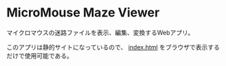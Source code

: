 # MicroMouse Maze Viewer

マイクロマウスの迷路ファイルを表示、編集、変換するWebアプリ。

このアプリは静的サイトになっているので、
[index.html](index.html) をブラウザで表示するだけで使用可能である。

